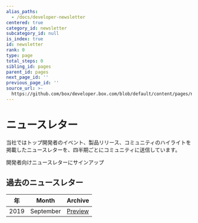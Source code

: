 ```yaml
---
alias_paths:
  - /docs/developer-newsletter
centered: true
category_id: newsletter
subcategory_id: null
is_index: true
id: newsletter
rank: 0
type: page
total_steps: 0
sibling_id: pages
parent_id: pages
next_page_id: ''
previous_page_id: ''
source_url: >-
  https://github.com/box/developer.box.com/blob/default/content/pages/newsletter/index.md
---
```

# ニュースレター

当社ではトップ開発者のイベント、製品リリース、コミュニティのハイライトを掲載したニュースレターを、四半期ごとにコミュニティに送信しています。

<CTA to="https://community.box.com/t5/Box-Newsletters/bg-p/Newsletters">

開発者向けニュースレターにサインアップ

</CTA>

## 過去のニュースレター

| 年    | Month     | Archive                     |
| ---- | --------- | --------------------------- |
| 2019 | September | [Preview][download-2019-q3] |

[download-2019-q3]: https://cloud.box.com/s/m7i1r21wudyl2cjnhotgvggou36w8rbx
